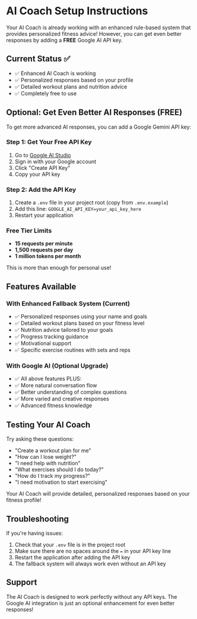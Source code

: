 # AI Coach Setup Instructions

Your AI Coach is already working with an enhanced rule-based system that provides personalized fitness advice! However, you can get even better responses by adding a **FREE** Google AI API key.

## Current Status ✅
- ✅ Enhanced AI Coach is working
- ✅ Personalized responses based on your profile
- ✅ Detailed workout plans and nutrition advice
- ✅ Completely free to use

## Optional: Get Even Better AI Responses (FREE)

To get more advanced AI responses, you can add a Google Gemini API key:

### Step 1: Get Your Free API Key
1. Go to [Google AI Studio](https://makersuite.google.com/app/apikey)
2. Sign in with your Google account
3. Click "Create API Key"
4. Copy your API key

### Step 2: Add the API Key
1. Create a `.env` file in your project root (copy from `.env.example`)
2. Add this line: `GOOGLE_AI_API_KEY=your_api_key_here`
3. Restart your application

### Free Tier Limits
- **15 requests per minute**
- **1,500 requests per day**
- **1 million tokens per month**

This is more than enough for personal use!

## Features Available

### With Enhanced Fallback System (Current)
- ✅ Personalized responses using your name and goals
- ✅ Detailed workout plans based on your fitness level
- ✅ Nutrition advice tailored to your goals
- ✅ Progress tracking guidance
- ✅ Motivational support
- ✅ Specific exercise routines with sets and reps

### With Google AI (Optional Upgrade)
- ✅ All above features PLUS:
- ✅ More natural conversation flow
- ✅ Better understanding of complex questions
- ✅ More varied and creative responses
- ✅ Advanced fitness knowledge

## Testing Your AI Coach

Try asking these questions:
- "Create a workout plan for me"
- "How can I lose weight?"
- "I need help with nutrition"
- "What exercises should I do today?"
- "How do I track my progress?"
- "I need motivation to start exercising"

Your AI Coach will provide detailed, personalized responses based on your fitness profile!

## Troubleshooting

If you're having issues:
1. Check that your `.env` file is in the project root
2. Make sure there are no spaces around the `=` in your API key line
3. Restart the application after adding the API key
4. The fallback system will always work even without an API key

## Support

The AI Coach is designed to work perfectly without any API keys. The Google AI integration is just an optional enhancement for even better responses!